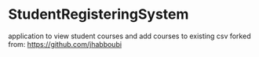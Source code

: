 # StudentRegisteringSystem
application to view student courses and add courses to existing csv
forked from: https://github.com/jhabboubi
